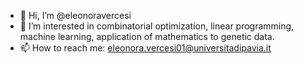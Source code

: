 - 👋 Hi, I’m @eleonoravercesi
- 👀 I’m interested in combinatorial optimization, linear programming, machine learning, application of mathematics to genetic data.
- 📫 How to reach me: eleonora.vercesi01@universitadipavia.it

<!---
eleonoravercesi/eleonoravercesi is a ✨ special ✨ repository because its `README.md` (this file) appears on your GitHub profile.
You can click the Preview link to take a look at your changes.
--->
